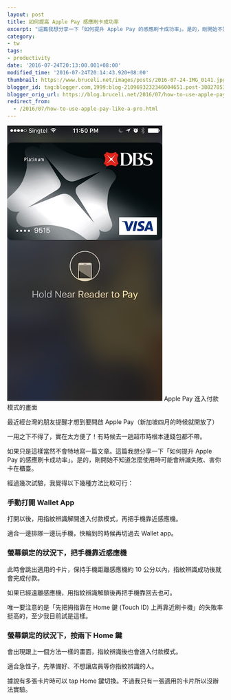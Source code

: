 ```yaml
---
layout: post
title: 如何提高 Apple Pay 感應刷卡成功率
excerpt: "這篇我想分享一下「如何提升 Apple Pay 的感應刷卡成功率」。是的，剛開始不知道怎麼使用時可能會辨識失敗、害你卡在櫃臺。 經過幾次試驗，我覺得以下幾種方法比較可行：..."
category:
- tw
tags:
- productivity
date: '2016-07-24T20:13:00.001+08:00'
modified_time: '2016-07-24T20:14:43.920+08:00'
thumbnail: https://www.bruceli.net/images/posts/2016-07-24-IMG_0141.jpg
blogger_id: tag:blogger.com,1999:blog-2109693232346004651.post-3802785388508276414
blogger_orig_url: https://blog.bruceli.net/2016/07/how-to-use-apple-pay-like-a-pro.html
redirect_from:
  - /2016/07/how-to-use-apple-pay-like-a-pro.html
---
```



![](/images/posts/2016-07-24-IMG_0141.jpg)
<span>Apple Pay 進入付款模式的畫面</span>

最近經台灣的朋友提醒才想到要開啟 Apple Pay（新加坡四月的時候就開放了）

一用之下不得了，實在太方便了！有時候去一趟超市時根本連錢包都不帶。

如果只是這樣當然不會特地寫一篇文章。這篇我想分享一下「如何提升 Apple Pay 的感應刷卡成功率」。是的，剛開始不知道怎麼使用時可能會辨識失敗、害你卡在櫃臺。

經過幾次試驗，我覺得以下幾種方法比較可行：


### 手動打開 Wallet App

打開以後，用指紋辨識解開進入付款模式，再把手機靠近感應機。

適合一邊排隊一邊玩手機，快輪到的時候再切過去 Wallet app。


### 螢幕鎖定的狀況下，把手機靠近感應機

此時會跳出適用的卡片，保持手機距離感應機約 10 公分以內，指紋辨識成功後就會完成付款。

如果已經遠離感應機，用指紋辨識解鎖後再把手機靠回去也可。

唯一要注意的是「先把拇指靠在 Home 鍵 (Touch ID) 上再靠近刷卡機」的失敗率挺高的，至少我目前試是這樣。


### 螢幕鎖定的狀況下，按兩下 Home 鍵

會出現跟上一個方法一樣的畫面，指紋辨識後也會進入付款模式。

適合急性子，先準備好、不想讓店員等你指紋辨識的人。

據說有多張卡片時可以 tap Home 鍵切換。不過我只有一張適用的卡片所以沒辦法實驗。
